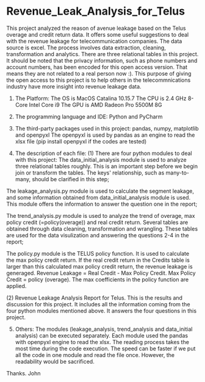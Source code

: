 # Revenue_Leak_Analysis_for_Telus
This project analyzed the reason of avenue leakage based on the Telus overage and credit return data. It offers some useful suggestions to deal with the revenue leakage for telecommunication companies. The data source is excel. The process involves data extraction, cleaning, transformation and analytics. There are three relational tables in this project. It should be noted that the privacy information, such as phone numbers and account numbers, has been encoded for this open access version. That means they are not related to a real person now :). This purpose of giving the open access to this project is to help others in the telecommnications industry have more insight into revenue leakage data.  

1. The Platform:
The OS is MacOS Catalina 10.15.7
The CPU is 2.4 GHz 8-Core Intel Core i9
The GPU is AMD Radeon Pro 5500M 8G

2. The programming language and IDE:
Python and PyCharm

3. The third-party packages used in this project:
pandas, numpy, matplotlib and openpyxl
The openpyxl is used by pandas as an engine to read the xlsx file (pip install openpyxl if the codes are tested)

4. The description of each file:
(1) There are four python modules to deal with this project:
The data_initial_analysis module is used to analyze three relational tables roughly. This is an important step before we begin join or transform the tables.
The keys' relationship, such as many-to-many, should be clarified in this step;

The leakage_analysis.py module is used to calculate the segment leakage, and some information obtained from data_initial_analysis module is used. This module offers the information to answer the question one in the report;

The trend_analysis.py module is used to analyze the trend of overage, max policy credit (=policy(overage)) and real credit return. Several tables are obtained through data cleaning, transformation and wrangling. These tables are used for the data visulization and answering the questions 2-4 in the report;

The policy.py module is the TELUS policy function. It is used to calculate the max policy credit return. If the real credit return in the Credits table is larger than this calculated max policy credit return, the revenue leakage is generaged. Revenue Leakage = Real Credit - Max Policy Credit. Max Policy Credit = policy (overage). The max coefficients in the policy function are applied.

(2) Revenue Leakage Analysis Report for Telus. This is the results and discussion for this project. It includes all the information coming from the four python modules mentioned above. It answers the four questions in this project. 

5. Others:
The modules (leakage_analysis, trend_analysis and data_initial analysis) can be executed separately. Each module used the pandas with openpyxl engine to read the xlsx. The reading process takes the most time during the code execution. The speed can be faster if we put all the code in one module and read the file once. However, the readability would be sacrificed.


Thanks.
John
